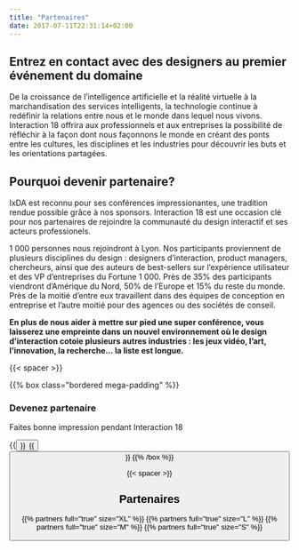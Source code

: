 ```yaml
---
title: "Partenaires"
date: 2017-07-11T22:31:14+02:00
---
```

## Entrez en contact avec des designers au premier événement du domaine
De la croissance de l’intelligence artificielle et la réalité virtuelle à la marchandisation des services intelligents, la technologie continue à redéfinir la relations entre nous et le monde dans lequel nous vivons. Interaction 18 offrira aux professionnels et aux entreprises la possibilité de réfléchir à la façon dont nous façonnons le monde en créant des ponts entre les cultures, les disciplines et les industries pour découvrir les buts et les orientations partagées.

## Pourquoi devenir partenaire?

IxDA est reconnu pour ses conférences impressionantes, une tradition rendue possible grâce à nos sponsors. Interaction 18 est une occasion clé pour nos partenaires de rejoindre la communauté du design interactif et ses acteurs professionels.

1 000 personnes nous rejoindront à Lyon. Nos participants proviennent de plusieurs disciplines du design : designers d’interaction, product managers, chercheurs, ainsi que des auteurs de best-sellers sur l’expérience utilisateur et des VP d’entreprises du Fortune 1 000. Près de 35% des participants viendront d’Amérique du Nord, 50% de l’Europe et 15% du reste du monde. Près de la moitié d’entre eux travaillent dans des équipes de conception en entreprise et l’autre moitié pour des agences ou des sociétés de conseil.

**En plus de nous aider à mettre sur pied une super conférence, vous laisserez une empreinte dans un nouvel environnement où le design d’interaction cotoie plusieurs autres industries : les jeux vidéo, l’art, l’innovation, la recherche… la liste est longue.**

{{< spacer >}}

{{% box class="bordered mega-padding"  %}}
### Devenez partenaire
Faites bonne impression pendant Interaction 18

{{<button target="_blank" name="Download the kit (EN)" href="/pdf/Interaction-18_SponsorKit_EN.pdf" >}}&ensp;{{<button target="_blank" name="Télécharger le kit (FR)" href="/pdf/Interaction-18_SponsorKit_FR.pdf" class="button-secondary" >}}
{{% /box %}}

{{< spacer >}}

## Partenaires

  {{% partners full="true" size="XL" %}}
  {{% partners full="true" size="L" %}}
  {{% partners full="true" size="M" %}}
  {{% partners full="true" size="S" %}}
